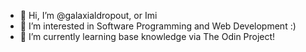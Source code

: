 - 👋 Hi, I’m @galaxialdropout, or Imi
- 👀 I’m interested in Software Programming and Web Development :)
- 🌱 I’m currently learning base knowledge via The Odin Project!

<!---
galaxialdropout/galaxialdropout is a ✨ special ✨ repository because its `README.md` (this file) appears on your GitHub profile.
You can click the Preview link to take a look at your changes.
--->
